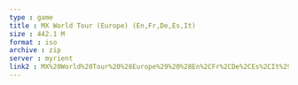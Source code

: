 ```yaml
---
type : game
title : MX World Tour (Europe) (En,Fr,De,Es,It)
size : 442.1 M
format : iso
archive : zip
server : myrient
link2 : MX%20World%20Tour%20%28Europe%29%20%28En%2CFr%2CDe%2CEs%2CIt%29
---
```

